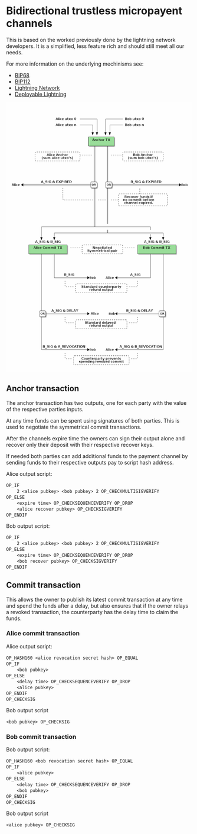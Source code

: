 # Bidirectional trustless micropayent channels

This is based on the worked previously done by the lightning network
developers. It is a simplified, less feature rich and should still meet all
our needs.

For more information on the underlying mechinisms see:

 * [BIP68](https://github.com/bitcoin/bips/blob/master/bip-0068.mediawiki)
 * [BIP112](https://github.com/bitcoin/bips/blob/master/bip-0112.mediawiki#Motivation)
 * [Lightning Network](https://lightning.network/lightning-network-paper.pdf)
 * [Deployable Lightning](https://github.com/ElementsProject/lightning/blob/master/doc/deployable-lightning.pdf)

![micropayment channel diagram](micropayments.png)


## Anchor transaction

The anchor transaction has two outputs, one for each party with the value of
the respective parties inputs.

At any time funds can be spent using signatures of both parties. This is used
to negotiate the symmetrical commit transactions.

After the channels expire time the owners can sign their output alone and
recover only their deposit with their respective recover keys.

If needed both parties can add additional funds to the payment channel by
sending funds to their respective outputs pay to script hash address.


Alice output script:

    OP_IF
        2 <alice pubkey> <bob pubkey> 2 OP_CHECKMULTISIGVERIFY
    OP_ELSE
        <expire time> OP_CHECKSEQUENCEVERIFY OP_DROP
        <alice recover pubkey> OP_CHECKSIGVERIFY
    OP_ENDIF


Bob output script:

    OP_IF
        2 <alice pubkey> <bob pubkey> 2 OP_CHECKMULTISIGVERIFY
    OP_ELSE
        <expire time> OP_CHECKSEQUENCEVERIFY OP_DROP
        <bob recover pubkey> OP_CHECKSIGVERIFY
    OP_ENDIF


## Commit transaction

This allows the owner to publish its latest commit transaction at any time
and spend the funds after a delay, but also ensures that if the owner relays
a revoked transaction, the counterparty has the delay time to claim the funds.

### Alice commit transaction

Alice output script:

    OP_HASH160 <alice revocation secret hash> OP_EQUAL
    OP_IF
        <bob pubkey>
    OP_ELSE
        <delay time> OP_CHECKSEQUENCEVERIFY OP_DROP
        <alice pubkey>
    OP_ENDIF
    OP_CHECKSIG

Bob output script

    <bob pubkey> OP_CHECKSIG

### Bob commit transaction

Bob output script:

    OP_HASH160 <bob revocation secret hash> OP_EQUAL
    OP_IF
        <alice pubkey>
    OP_ELSE
        <delay time> OP_CHECKSEQUENCEVERIFY OP_DROP
        <bob pubkey>
    OP_ENDIF
    OP_CHECKSIG

Bob output script

    <alice pubkey> OP_CHECKSIG

